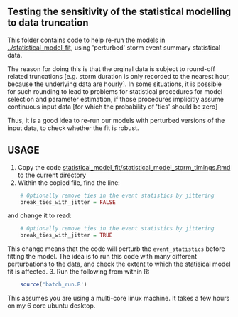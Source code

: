 Testing the sensitivity of the statistical modelling to data truncation
-----------------------------------------------------------------------

This folder contains code to help re-run the models in [../statistical_model_fit](../statistical_model_fit),
using 'perturbed' storm event summary statistical data. 

The reason for doing this is that the orginal data is subject to round-off
related truncations [e.g. storm duration is only recorded to the nearest hour,
because the underlying data are hourly]. In some situations, it is possible for
such rounding to lead to problems for statistical procedures for model
selection and parameter estimation, if those procedures implicitly assume continuous
input data [for which the probability of 'ties' should be zero]

Thus, it is a good idea to re-run our models with perturbed versions of the
input data, to check whether the fit is robust.


USAGE
-----
1. Copy the code [statistical_model_fit/statistical_model_storm_timings.Rmd](statistical_model_fit/statistical_model_storm_timings.Rmd) to the current directory
2. Within the copied file, find the line:
```r
    # Optionally remove ties in the event statistics by jittering
    break_ties_with_jitter = FALSE
```
and change it to read:
```r
    # Optionally remove ties in the event statistics by jittering
    break_ties_with_jitter = TRUE
```
This change means that the code will perturb the `event_statistics` before fitting the model. The idea is to run this code with many different perturbations to the data, and check the extent to which the statisical model fit is affected.
3. Run the following from within R:
```r
    source('batch_run.R')
```
This assumes you are using a multi-core linux machine. It takes a few hours
on my 6 core ubuntu desktop.

